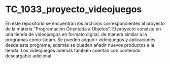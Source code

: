 # TC_1033_proyecto_videojuegos
En este repositorio se encuentran los archivos correspondientes al proyecto de la materia "Programación Orientada a Objetos".
El proyecto consiste en una tienda de videojuegos en formato digital, de manera similar a la programas como steam. Se pueden adquirir videojuegos y aplicaciones desde este programa, además se pueden añadir nuevos productos a la tienda. Los videojuegos además también cuentan con contenido descargable adicional.

